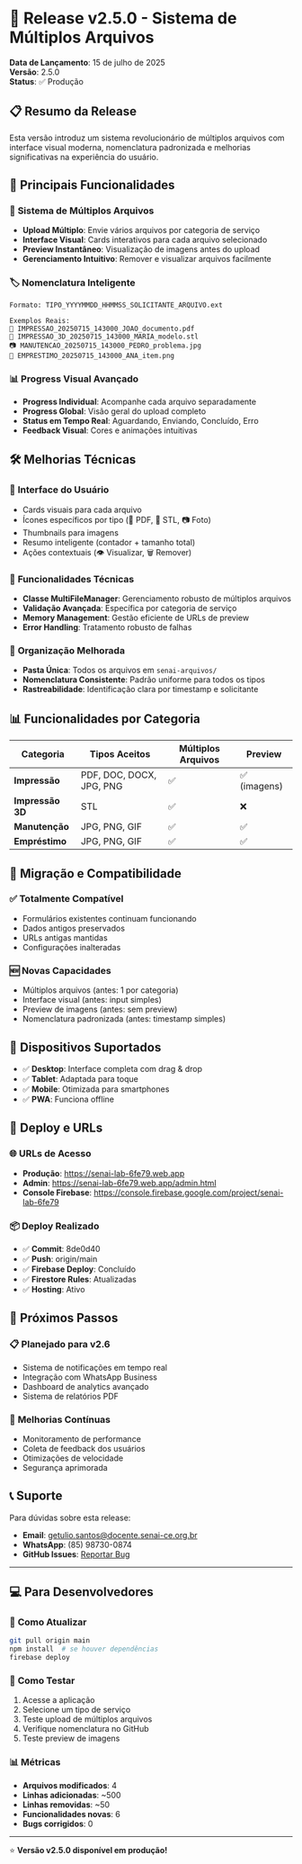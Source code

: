 # 🚀 Release v2.5.0 - Sistema de Múltiplos Arquivos

**Data de Lançamento**: 15 de julho de 2025  
**Versão**: 2.5.0  
**Status**: ✅ Produção

## 📋 Resumo da Release

Esta versão introduz um sistema revolucionário de múltiplos arquivos com interface visual moderna, nomenclatura padronizada e melhorias significativas na experiência do usuário.

## 🌟 Principais Funcionalidades

### 📁 **Sistema de Múltiplos Arquivos**
- **Upload Múltiplo**: Envie vários arquivos por categoria de serviço
- **Interface Visual**: Cards interativos para cada arquivo selecionado
- **Preview Instantâneo**: Visualização de imagens antes do upload
- **Gerenciamento Intuitivo**: Remover e visualizar arquivos facilmente

### 🏷️ **Nomenclatura Inteligente**
```
Formato: TIPO_YYYYMMDD_HHMMSS_SOLICITANTE_ARQUIVO.ext

Exemplos Reais:
📄 IMPRESSAO_20250715_143000_JOAO_documento.pdf
📐 IMPRESSAO_3D_20250715_143000_MARIA_modelo.stl
📷 MANUTENCAO_20250715_143000_PEDRO_problema.jpg
📸 EMPRESTIMO_20250715_143000_ANA_item.png
```

### 📊 **Progress Visual Avançado**
- **Progress Individual**: Acompanhe cada arquivo separadamente
- **Progress Global**: Visão geral do upload completo
- **Status em Tempo Real**: Aguardando, Enviando, Concluído, Erro
- **Feedback Visual**: Cores e animações intuitivas

## 🛠️ Melhorias Técnicas

### 🎨 **Interface do Usuário**
- Cards visuais para cada arquivo
- Ícones específicos por tipo (📄 PDF, 📐 STL, 📷 Foto)
- Thumbnails para imagens
- Resumo inteligente (contador + tamanho total)
- Ações contextuais (👁️ Visualizar, 🗑️ Remover)

### 🔧 **Funcionalidades Técnicas**
- **Classe MultiFileManager**: Gerenciamento robusto de múltiplos arquivos
- **Validação Avançada**: Específica por categoria de serviço
- **Memory Management**: Gestão eficiente de URLs de preview
- **Error Handling**: Tratamento robusto de falhas

### 📂 **Organização Melhorada**
- **Pasta Única**: Todos os arquivos em `senai-arquivos/`
- **Nomenclatura Consistente**: Padrão uniforme para todos os tipos
- **Rastreabilidade**: Identificação clara por timestamp e solicitante

## 📊 Funcionalidades por Categoria

| Categoria | Tipos Aceitos | Múltiplos Arquivos | Preview |
|-----------|---------------|-------------------|---------|
| **Impressão** | PDF, DOC, DOCX, JPG, PNG | ✅ | ✅ (imagens) |
| **Impressão 3D** | STL | ✅ | ❌ |
| **Manutenção** | JPG, PNG, GIF | ✅ | ✅ |
| **Empréstimo** | JPG, PNG, GIF | ✅ | ✅ |

## 🔄 Migração e Compatibilidade

### ✅ **Totalmente Compatível**
- Formulários existentes continuam funcionando
- Dados antigos preservados
- URLs antigas mantidas
- Configurações inalteradas

### 🆕 **Novas Capacidades**
- Múltiplos arquivos (antes: 1 por categoria)
- Interface visual (antes: input simples)
- Preview de imagens (antes: sem preview)
- Nomenclatura padronizada (antes: timestamp simples)

## 📱 Dispositivos Suportados

- ✅ **Desktop**: Interface completa com drag & drop
- ✅ **Tablet**: Adaptada para toque
- ✅ **Mobile**: Otimizada para smartphones
- ✅ **PWA**: Funciona offline

## 🚀 Deploy e URLs

### 🌐 **URLs de Acesso**
- **Produção**: https://senai-lab-6fe79.web.app
- **Admin**: https://senai-lab-6fe79.web.app/admin.html
- **Console Firebase**: https://console.firebase.google.com/project/senai-lab-6fe79

### 📦 **Deploy Realizado**
- ✅ **Commit**: 8de0d40
- ✅ **Push**: origin/main
- ✅ **Firebase Deploy**: Concluído
- ✅ **Firestore Rules**: Atualizadas
- ✅ **Hosting**: Ativo

## 🎯 Próximos Passos

### 📋 **Planejado para v2.6**
- Sistema de notificações em tempo real
- Integração com WhatsApp Business
- Dashboard de analytics avançado
- Sistema de relatórios PDF

### 🔧 **Melhorias Contínuas**
- Monitoramento de performance
- Coleta de feedback dos usuários
- Otimizações de velocidade
- Segurança aprimorada

## 📞 Suporte

Para dúvidas sobre esta release:
- **Email**: getulio.santos@docente.senai-ce.org.br
- **WhatsApp**: (85) 98730-0874
- **GitHub Issues**: [Reportar Bug](https://github.com/GetuliovmSantos/Sistema-de-Solicita-o-de-Servi-os/issues)

---

## 💻 Para Desenvolvedores

### 🔄 **Como Atualizar**
```bash
git pull origin main
npm install  # se houver dependências
firebase deploy
```

### 🧪 **Como Testar**
1. Acesse a aplicação
2. Selecione um tipo de serviço
3. Teste upload de múltiplos arquivos
4. Verifique nomenclatura no GitHub
5. Teste preview de imagens

### 📊 **Métricas**
- **Arquivos modificados**: 4
- **Linhas adicionadas**: ~500
- **Linhas removidas**: ~50
- **Funcionalidades novas**: 6
- **Bugs corrigidos**: 0

---

⭐ **Versão v2.5.0 disponível em produção!**
